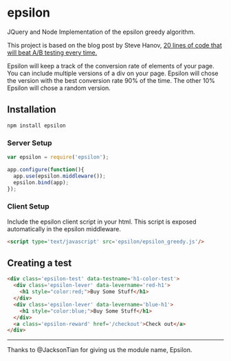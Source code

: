 epsilon
=======

JQuery and Node Implementation of the epsilon greedy algorithm.

This project is based on the blog post by Steve Hanov,
[20 lines of code that will beat A/B testing every time.](http://stevehanov.ca/blog/index.php?id=132)

Epsilon will keep a track of the conversion rate of elements of your page. You can include multiple versions
of a div on your page. Epsilon will chose the version with the best conversion rate 90% of the time. The
other 10% Epsilon will chose a random version.

Installation
------------

`npm install epsilon`


### Server Setup

``` javascript
var epsilon = require('epsilon');

app.configure(function(){
  app.use(epsilon.middleware());
  epsilon.bind(app);
});
```

### Client Setup

Include the epsilon client script in your html. This script is exposed automatically in the
epsilon middleware.

``` html
<script type='text/javascript' src='epsilon/epsilon_greedy.js'/>
```

Creating a test
---------------

``` html
<div class='epsilon-test' data-testname='h1-color-test'>
  <div class='epsilon-lever' data-levername='red-h1'>
    <h1 style="color:red;">Buy Some Stuff</h1>
  </div>
  <div class='epsilon-lever' data-levername='blue-h1'>
    <h1 style="color:blue;">Buy Some Stuff</h1>
  </div>
  <a class='epsilon-reward' href='/checkout'>Check out</a>
</div>
```

- - -
Thanks to @JacksonTian for giving us the module name, Epsilon.
